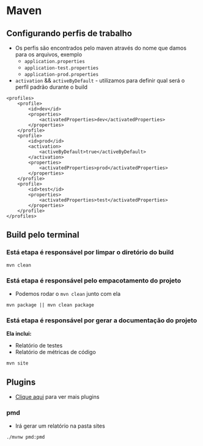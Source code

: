 # Maven 
## Configurando perfis de trabalho
- Os perfis são encontrados pelo maven através do nome que damos para os arquivos, exemplo
  - `application.properties`
  - `application-test.properties`
  - `application-prod.properties`
- `activation` && `activeByDefault` - utilizamos para definir qual será o perfil padrão durante o build
```
<profiles>
    <profile>
	    <id>dev</id>
	    <properties>
	        <activatedProperties>dev</activatedProperties>
	    </properties>
    </profile>
    <profile>
        <id>prod</id>
        <activation>
            <activeByDefault>true</activeByDefault>
        </activation>
        <properties>
            <activatedProperties>prod</activatedProperties>
        </properties>
    </profile>
    <profile>
        <id>test</id>
        <properties>
            <activatedProperties>test</activatedProperties>
        </properties>
    </profile>
</profiles>
```

## Build pelo terminal

### Está etapa é responsável por limpar o diretório do build
```
mvn clean
```

### Está etapa é responsável pelo empacotamento do projeto
- Podemos rodar o `mvn clean` junto com ela
```
mvn package || mvn clean package
```

### Está etapa é responsável por gerar a documentação do projeto
**Ela inclui:**
- Relatório de testes
- Relatório de métricas de código

```
mvn site
```

## Plugins
- <a href="https://maven.apache.org/plugins/index.html">Clique aqui</a> para ver mais plugins

### pmd
- Irá gerar um relatório na pasta sites
```
./mvnw pmd:pmd
```
